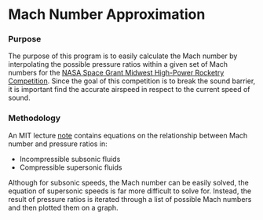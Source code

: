 # Mach Number Approximation

### Purpose
The purpose of this program is to easily calculate the Mach number by interpolating the possible pressure ratios within a given set of Mach numbers for the [NASA Space Grant Midwest High-Power Rocketry Competition](http://iss.ae.illinois.edu/nasa-space-grant-midwest-high-power-rocketry-competition/). Since the goal of this competition is to break the sound barrier, it is important find the accurate airspeed in respect to the current speed of sound.

### Methodology
An MIT lecture [note](http://web.mit.edu/16.unified/www/SPRING/fluids/Spring2008/LectureNotes/f16.pdf) contains equations on the relationship between Mach number and pressure ratios in:
  * Incompressible subsonic fluids
  * Compressible supersonic fluids

Although for subsonic speeds, the Mach number can be easily solved, the equation of supersonic speeds is far more difficult to solve for. Instead, the result of pressure ratios is iterated through a list of possible Mach numbers and then plotted them on a graph. 

